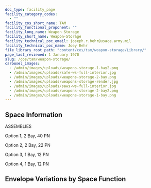 ```yaml
---
doc_type: facility_page
facility_category_codes:
  - ""
facility_cos_short_name: TAM
facility_functional_proponent: ""
facility_long_name: Weapon Storage
facility_short_name: Weapon-Storage
facility_technical_poc_email: joseph.r.behr@usace.army.mil
facility_technical_poc_name: Joey Behr
file_library_root_path: "content/cos/tam/weapon-storage/Library/"
page_last_reviewed: 1 January 1970
slug: /cos/tam/weapon-storage/
carousel_images:
  - /admin/images/uploads/weapons-storage-1-bay2.png
  - /admin/images/uploads/safe-ws-full-interior.jpg
  - /admin/images/uploads/weapons-storage-2-bay.png
  - /admin/images/uploads/weapons-storage-render.jpg
  - /admin/images/uploads/saws-ws-full-interior.jpg
  - /admin/images/uploads/weapons-storage-2-bay2.png
  - /admin/images/uploads/weapons-storage-1-bay.png
---
```


## Space Information

ASSEMBLIES

Option 1, 2 Bay, 40 PN

Option 2, 2 Bay, 22 PN

Option 3, 1 Bay, 12 PN

Option 4, 1 Bay, 12 PN

## Envelope Variations by Space Function
